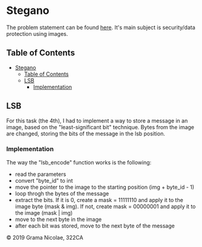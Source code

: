 # Stegano

The problem statement can be found [here](https://ocw.cs.pub.ro/courses/iocla/teme/tema-1). It's main subject is security/data protection using images.

## Table of Contents

- [Stegano](#stegano)
  - [Table of Contents](#table-of-contents)
  - [LSB](#lsb)
    - [Implementation](#implementation)

## LSB

For this task (the 4th), I had to implement a way to store a message in an image, based on the "least-significant bit" technique. Bytes from the image are changed, storing the bits of the message in the lsb position. 

### Implementation

The way the "lsb_encode" function works is the following:

- read the parameters
- convert "byte_id" to int
- move the pointer to the image to the starting position (img + byte_id - 1)
- loop throgh the bytes of the message
- extract the bits. If it is 0, create a mask = 11111110 and apply it to the image byte (mask & img). If not, create mask = 00000001 and apply it to the image (mask | img)
- move to the next byte in the image
- after each bit was stored, move to the next byte of the message

© 2019 Grama Nicolae, 322CA